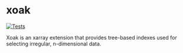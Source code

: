 # xoak

[![Tests](https://github.com/ESM-VFC/xoak/workflows/Test/badge.svg)](https://github.com/ESM-VFC/xoak/actions?query=workflow%3ATest)

Xoak is an xarray extension that provides tree-based indexes used for selecting irregular, n-dimensional data.
